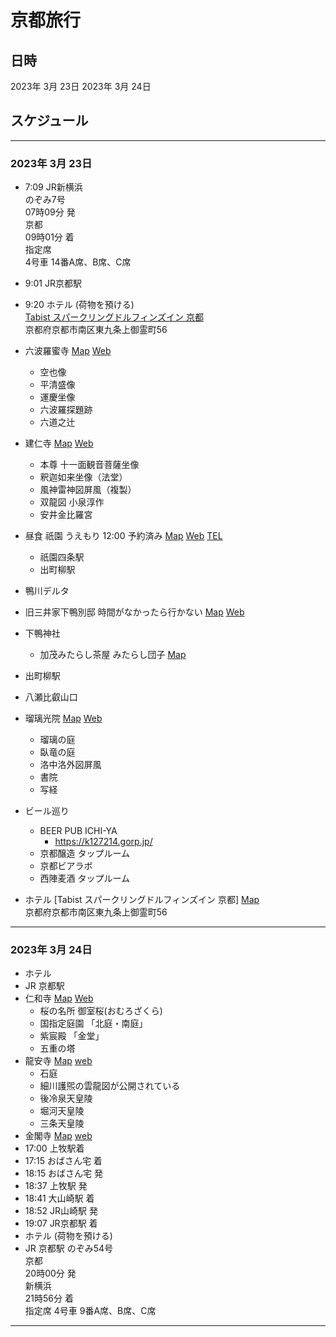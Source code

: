 # 京都旅行

## 日時
2023年 3月 23日
2023年 3月 24日

## スケジュール
--------
### 2023年 3月 23日
* 7:09 JR新横浜  
    のぞみ7号  
    07時09分 発  
    京都  
    09時01分 着  
    指定席  
    4号車 14番A席、B席、C席  

* 9:01 JR京都駅
* 9:20 ホテル (荷物を預ける)  
[Tabist スパークリングドルフィンズイン 京都](https://www.google.com/maps/place/Tabist+%E3%82%B9%E3%83%91%E3%83%BC%E3%82%AF%E3%83%AA%E3%83%B3%E3%82%B0%E3%83%89%E3%83%AB%E3%83%95%E3%82%A3%E3%83%B3%E3%82%BA%E3%82%A4%E3%83%B3+%E4%BA%AC%E9%83%BD/@34.9797166,135.7628634,21z/data=!4m9!3m8!1s0x60010f4d664242d5:0xe5e6cb7e16df9c6f!5m2!4m1!1i2!8m2!3d34.9797945!4d135.7627787!16s%2Fg%2F1tcwr0w3)  
京都府京都市南区東九条上御霊町56
* 六波羅蜜寺
[Map](https://www.google.co.jp/maps/place/%E5%85%AD%E6%B3%A2%E7%BE%85%E8%9C%9C%E5%AF%BA/@35.0006295,135.7543588,14.76z/data=!3m1!5s0x600108c7b5bca6f9:0xeac86fb0c5636dc7!4m6!3m5!1s0x600108cc60ef250f:0xa145712334ef4e9e!8m2!3d34.9970888!4d135.7733663!16s%2Fm%2F0gmc5yf?hl=ja) 
[Web](https://rokuhara.or.jp/)
    * 空也像
    * 平清盛像
    * 運慶坐像
    * 六波羅探題跡
    * 六道之辻
* 建仁寺
[Map](https://www.google.com/maps/place/%E5%BB%BA%E4%BB%81%E5%AF%BA/@35.0006703,135.7701648,15.93z/data=!4m6!3m5!1s0x600108c1242b7b27:0x7e608f1986c5bb52!8m2!3d35.0002854!4d135.7738985!16s%2Fm%2F027phyz)
[Web](https://www.kenninji.jp/)
    * 本尊 十一面観音菩薩坐像
    * 釈迦如来坐像（法堂）
    * 風神雷神図屏風（複製）
    * 双龍図 小泉淳作
    * 安井金比羅宮
* 昼食 祇園 うえもり 12:00 予約済み
[Map](https://www.google.com/maps/place/%E7%A5%87%E5%9C%92%E3%81%86%E3%81%88%E3%82%82%E3%82%8A/@35.002615,135.7753914,19.4z/data=!4m15!1m8!3m7!1s0x600108c164135885:0x60ff3b7013e0d8ba!2z44CSNjA1LTAwNzQg5Lqs6YO95bqc5Lqs6YO95biC5p2x5bGx5Yy656WH5ZyS55S65Y2X5YG077yV77yX77yQ4oiS77yW!3b1!8m2!3d35.0025857!4d135.7754076!16s%2Fg%2F12hm5mzdm!3m5!1s0x600108c1637bcf1b:0xc98a9b3a1f42386a!8m2!3d35.0028202!4d135.7754464!16s%2Fg%2F1ptxk3h9c)
[Web](https://www.uemori.net/)
[TEL](075-551-8251)
    * 祇園四条駅
    * 出町柳駅
* 鴨川デルタ
* 旧三井家下鴨別邸 時間がなかったら行かない
[Map](https://www.google.com/maps/place/%E6%97%A7%E4%B8%89%E4%BA%95%E5%AE%B6%E4%B8%8B%E9%B4%A8%E5%88%A5%E9%82%B8/@35.0317766,135.7718892,15z/data=!4m6!3m5!1s0x60010842be02a667:0xc3c7177b68096c98!8m2!3d35.0317766!4d135.7718892!16s%2Fg%2F11c0xz132f)
[Web](https://ja.kyoto.travel/tourism/article/mitsuike/)
* 下鴨神社
    * 加茂みたらし茶屋 みたらし団子
[Map](https://www.google.com/maps/place/%E5%8A%A0%E8%8C%82%E3%81%BF%E3%81%9F%E3%82%89%E3%81%97%E8%8C%B6%E5%B1%8B/@35.0396496,135.7713633,18.06z/data=!4m6!3m5!1s0x600108155a2b1a0b:0x6ae04bb270862228!8m2!3d35.0396619!4d135.770764!16s%2Fg%2F1tlz_21p)
* 出町柳駅
* 八瀬比叡山口
* 瑠璃光院
[Map](https://www.google.com/maps/place/%E7%91%A0%E7%92%83%E5%85%89%E9%99%A2/@35.0647272,135.8071195,18.09z/data=!4m6!3m5!1s0x600109c2848b9b5d:0xc85f1b46624ab348!8m2!3d35.0634573!4d135.8087174!16s%2Fg%2F11f5hl8b33)
[Web](https://rurikoin.komyoji.com/)
    * 瑠璃の庭
    * 臥竜の庭
    * 洛中洛外図屏風
    * 書院
    * 写経
* ビール巡り
    * BEER PUB ICHI-YA
        * https://k127214.gorp.jp/
    * 京都醸造 タップルーム
    * 京都ビアラボ
    * 西陣麦酒 タップルーム
* ホテル
[Tabist スパークリングドルフィンズイン 京都]
[Map](https://www.google.com/maps/place/Tabist+%E3%82%B9%E3%83%91%E3%83%BC%E3%82%AF%E3%83%AA%E3%83%B3%E3%82%B0%E3%83%89%E3%83%AB%E3%83%95%E3%82%A3%E3%83%B3%E3%82%BA%E3%82%A4%E3%83%B3+%E4%BA%AC%E9%83%BD/@34.9797166,135.7628634,21z/data=!4m9!3m8!1s0x60010f4d664242d5:0xe5e6cb7e16df9c6f!5m2!4m1!1i2!8m2!3d34.9797945!4d135.7627787!16s%2Fg%2F1tcwr0w3)  
京都府京都市南区東九条上御霊町56 

--------
### 2023年 3月 24日

* ホテル
* JR 京都駅
* 仁和寺
[Map](https://www.google.co.jp/maps/place/%E4%BB%81%E5%92%8C%E5%AF%BA/@35.0263019,135.711026,16.26z/data=!4m6!3m5!1s0x6001077fbd662ac3:0xbd7b437e3da08bd8!8m2!3d35.029378!4d135.7138105!16s%2Fg%2F11f39jy3tw?hl=ja)
[Web](https://ninnaji.jp/)
    * 桜の名所 御室桜(おむろざくら)
    * 国指定庭園 「北庭・南庭」
    * 紫宸殿 「金堂」
    * 五重の塔
* 龍安寺
[Map](https://www.google.co.jp/maps/place/%E9%BE%8D%E5%AE%89%E5%AF%BA/@35.0334834,135.7171835,16.2z/data=!4m6!3m5!1s0x6001a82a301cbaa7:0xe1ab173e46d78542!8m2!3d35.0344943!4d135.7182634!16zL20vMDRkYnhr?hl=ja)
[web](http://www.ryoanji.jp/smph/)
    * 石庭
    * 細川護煕の雲龍図が公開されている
    * 後冷泉天皇陵
    * 堀河天皇陵
    * 三条天皇陵
* 金閣寺
[Map](https://www.google.co.jp/maps/place/%E9%87%91%E9%96%A3%E5%AF%BA/@35.0394763,135.7280275,16z/data=!4m6!3m5!1s0x6001a820c0eb46bd:0xee4272b1c22645f!8m2!3d35.03937!4d135.7292431!16zL20vMDFrbjR3?hl=ja)
[web](https://www.shokoku-ji.jp/kinkakuji/)
* 17:00 上牧駅着
* 17:15 おばさん宅 着
* 18:15 おばさん宅 発
* 18:37 上牧駅 発
* 18:41 大山崎駅 着
* 18:52 JR山崎駅 発
* 19:07 JR京都駅 着
* ホテル (荷物を預ける)
* JR 京都駅
    のぞみ54号  
    京都  
    20時00分 発  
    新横浜  
    21時56分 着  
    指定席  4号車 9番A席、B席、C席
--------
